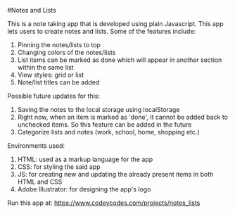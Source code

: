 #Notes and Lists

This is a note taking app that is developed using plain Javascript. This app lets users to create notes and lists. Some of the features include:

1. Pinning the notes/lists to top
2. Changing colors of the notes/lists
3. List items can be marked as done which will appear in another section within the same list
4. View styles: grid or list
5. Note/list titles can be added

Possible future updates for this:

1. Saving the notes to the local storage using localStorage
2. Right now, when an item is marked as 'done', it cannot be added back to unchecked items. So this feature can be added in the future
3. Categorize lists and notes (work, school, home, shopping etc.)

Environments used:
1. HTML: used as a markup language for the app
2. CSS: for styling the said app
3. JS: for creating new and updating the already present items in both HTML and CSS
4. Adobe Illustrator: for designing the app's logo

Run this app at: https://www.codeycodes.com/projects/notes_lists